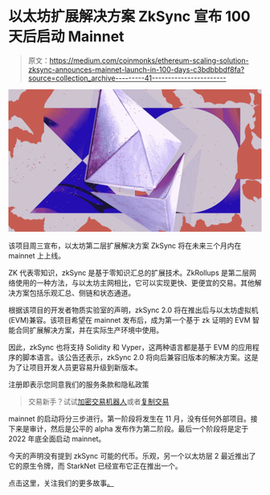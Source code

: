 # 以太坊扩展解决方案 ZkSync 宣布 100 天后启动 Mainnet

> 原文：<https://medium.com/coinmonks/ethereum-scaling-solution-zksync-announces-mainnet-launch-in-100-days-c3bdbbbdf8fa?source=collection_archive---------41----------------------->

![](img/4546c4c82071c63dda3e506c4dbf550f.png)

该项目周三宣布，以太坊第二层扩展解决方案 ZkSync 将在未来三个月内在 mainnet 上上线。

ZK 代表零知识，zkSync 是基于零知识汇总的扩展技术。ZkRollups 是第二层网络使用的一种方法，与以太坊主网相比，它可以实现更快、更便宜的交易。其他解决方案包括乐观汇总、侧链和状态通道。

根据该项目的开发者物质实验室的声明，zkSync 2.0 将在推出后与以太坊虚拟机(EVM)兼容。该项目希望在 mainnet 发布后，成为第一个基于 zk 证明的 EVM 智能合同扩展解决方案，并在实际生产环境中使用。

因此，zkSync 也将支持 Solidity 和 Vyper，这两种语言都是基于 EVM 的应用程序的脚本语言。该公告还表示，zkSync 2.0 将向后兼容旧版本的解决方案。这是为了让项目开发人员更容易升级到新版本。

注册即表示您同意我们的服务条款和隐私政策

> 交易新手？试试[加密交易机器人](/coinmonks/crypto-trading-bot-c2ffce8acb2a)或者[复制交易](/coinmonks/top-10-crypto-copy-trading-platforms-for-beginners-d0c37c7d698c)

mainnet 的启动将分三步进行。第一阶段将发生在 11 月，没有任何外部项目。接下来是审计，然后是公平的 alpha 发布作为第二阶段。最后一个阶段将是定于 2022 年底全面启动 mainnet。

今天的声明没有提到 zkSync 可能的代币。乐观，另一个以太坊层 2 最近推出了它的原生令牌，而 StarkNet 已经宣布它正在推出一个。

点击这里，关注我们的更多故事[。](http://t.me/etellworld)